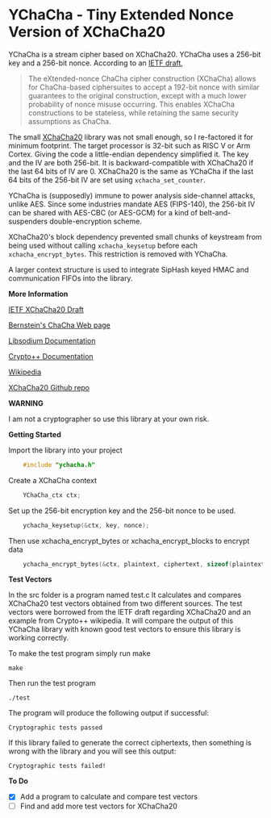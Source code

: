 # YChaCha - Tiny Extended Nonce Version of XChaCha20

YChaCha is a stream cipher based on XChaCha20. YChaCha uses a 256-bit key and a 256-bit nonce. According to an [IETF draft](https://tools.ietf.org/html/draft-arciszewski-xchacha-02),

> The eXtended-nonce ChaCha cipher construction (XChaCha) allows for ChaCha-based ciphersuites to accept a 192-bit nonce with similar
> guarantees to the original construction, except with a much lower probability of nonce misuse occurring. This enables XChaCha
> constructions to be stateless, while retaining the same security assumptions as ChaCha.

The small [XChaCha20](https://github.com/spcnvdr/xchacha20) library was not small enough, so I re-factored it for minimum footprint. The target processor is 32-bit such as RISC V or Arm Cortex. Giving the code a little-endian dependency simplified it. The key and the IV are both 256-bit. It is backward-compatible with XChaCha20 if the last 64 bits of IV are 0. XChaCha20 is the same as YChaCha if the last 64 bits of the 256-bit IV are set using `xchacha_set_counter`.

YChaCha is (supposedly) immune to power analysis side-channel attacks, unlike AES. Since some industries mandate AES (FIPS-140), the 256-bit IV can be shared with AES-CBC (or AES-GCM) for a kind of belt-and-suspenders double-encryption scheme.

XChaCha20's block dependency prevented small chunks of keystream from being used without calling `xchacha_keysetup` before each `xchacha_encrypt_bytes`.
This restriction is removed with YChaCha.

A larger context structure is used to integrate SipHash keyed HMAC and communication FIFOs into the library.

**More Information**

[IETF XChaCha20 Draft](https://tools.ietf.org/html/draft-arciszewski-xchacha-03)

[Bernstein's ChaCha Web page](http://cr.yp.to/chacha.html)

[Libsodium Documentation](https://libsodium.gitbook.io/doc/advanced/stream_ciphers/xchacha20)

[Crypto++ Documentation](https://www.cryptopp.com/wiki/XChaCha20)

[Wikipedia](https://en.wikipedia.org/wiki/Salsa20)

[XChaCha20 Github repo](https://github.com/spcnvdr/xchacha20)

**WARNING**

I am not a cryptographer so use this library at your own risk.  


**Getting Started**

Import the library into your project

```C
    #include "ychacha.h"
```

Create a XChaCha context

```C
    YChaCha_ctx ctx;
```

Set up the 256-bit encryption key and the 256-bit nonce to be used.

```C
    ychacha_keysetup(&ctx, key, nonce);
```

Then use xchacha_encrypt_bytes or xchacha_encrypt_blocks to encrypt data

```C
    ychacha_encrypt_bytes(&ctx, plaintext, ciphertext, sizeof(plaintext));
```


**Test Vectors**

In the src folder is a program named test.c It calculates and compares
XChaCha20 test vectors obtained from two different sources. The test vectors
were borrowed from the IETF draft regarding XChaCha20 and an example from
Crypto++ wikipedia. It will compare the output of this YChaCha library with
known good test vectors to ensure this library is working correctly.

To make the test program simply run make

    make

Then run the test program

    ./test

The program will produce the following output if successful:

    Cryptographic tests passed

If this library failed to generate the correct ciphertexts, then something
is wrong with the library and you will see this output:

    Cryptographic tests failed!


**To Do**

- [x] Add a program to calculate and compare test vectors
- [ ] Find and add more test vectors for XChaCha20
